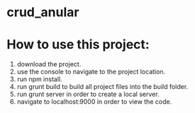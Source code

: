 # crud_anular

# How to use this project:

1. download the project.
2. use the console to navigate to the project location.
3. run npm install.
4. run grunt build to build all project files into the build folder.
5. run grunt server in order to create a local server.
6. navigate to localhost:9000 in order to view the code.


 
